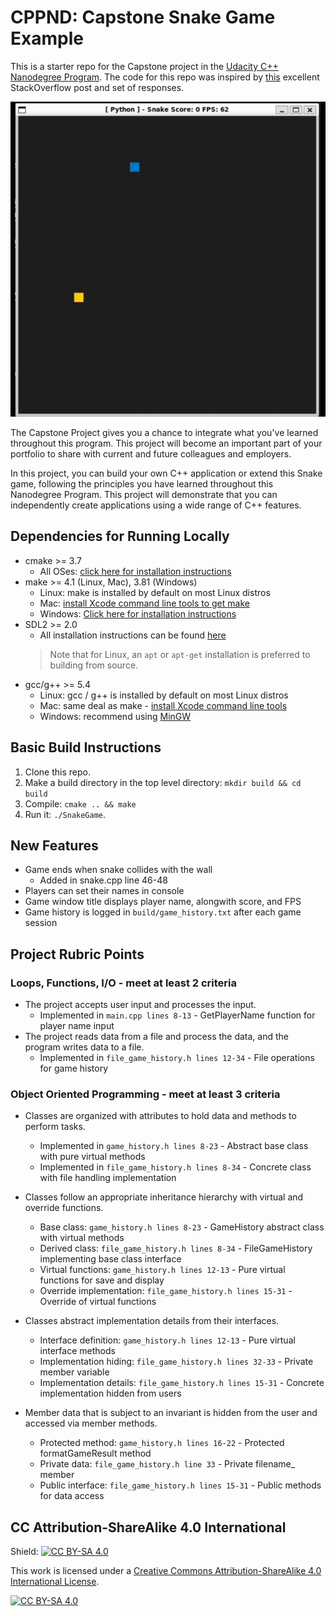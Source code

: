 # CPPND: Capstone Snake Game Example

This is a starter repo for the Capstone project in the [Udacity C++ Nanodegree Program](https://www.udacity.com/course/c-plus-plus-nanodegree--nd213). The code for this repo was inspired by [this](https://codereview.stackexchange.com/questions/212296/snake-game-in-c-with-sdl) excellent StackOverflow post and set of responses.

<img src="snake_game.gif"/>

The Capstone Project gives you a chance to integrate what you've learned throughout this program. This project will become an important part of your portfolio to share with current and future colleagues and employers.

In this project, you can build your own C++ application or extend this Snake game, following the principles you have learned throughout this Nanodegree Program. This project will demonstrate that you can independently create applications using a wide range of C++ features.

## Dependencies for Running Locally
* cmake >= 3.7
  * All OSes: [click here for installation instructions](https://cmake.org/install/)
* make >= 4.1 (Linux, Mac), 3.81 (Windows)
  * Linux: make is installed by default on most Linux distros
  * Mac: [install Xcode command line tools to get make](https://developer.apple.com/xcode/features/)
  * Windows: [Click here for installation instructions](http://gnuwin32.sourceforge.net/packages/make.htm)
* SDL2 >= 2.0
  * All installation instructions can be found [here](https://wiki.libsdl.org/Installation)
  >Note that for Linux, an `apt` or `apt-get` installation is preferred to building from source. 
* gcc/g++ >= 5.4
  * Linux: gcc / g++ is installed by default on most Linux distros
  * Mac: same deal as make - [install Xcode command line tools](https://developer.apple.com/xcode/features/)
  * Windows: recommend using [MinGW](http://www.mingw.org/)

## Basic Build Instructions

1. Clone this repo.
2. Make a build directory in the top level directory: `mkdir build && cd build`
3. Compile: `cmake .. && make`
4. Run it: `./SnakeGame`.

## New Features
* Game ends when snake collides with the wall
  * Added in snake.cpp line 46-48
* Players can set their names in console 
* Game window title displays player name, alongwith score, and FPS
* Game history is logged in `build/game_history.txt` after each game session

## Project Rubric Points
### Loops, Functions, I/O - meet at least 2 criteria
  * The project accepts user input and processes the input.
    * Implemented in `main.cpp lines 8-13` - GetPlayerName function for player name input
  * The project reads data from a file and process the data, and the program writes data to a file.
    * Implemented in `file_game_history.h lines 12-34` - File operations for game history

### Object Oriented Programming - meet at least 3 criteria
  * Classes are organized with attributes to hold data and methods to perform tasks.
    * Implemented in `game_history.h lines 8-23` - Abstract base class with pure virtual methods
    * Implemented in `file_game_history.h lines 8-34` - Concrete class with file handling implementation

  * Classes follow an appropriate inheritance hierarchy with virtual and override functions.
    * Base class: `game_history.h lines 8-23` - GameHistory abstract class with virtual methods
    * Derived class: `file_game_history.h lines 8-34` - FileGameHistory implementing base class interface
    * Virtual functions: `game_history.h lines 12-13` - Pure virtual functions for save and display
    * Override implementation: `file_game_history.h lines 15-31` - Override of virtual functions

  * Classes abstract implementation details from their interfaces.
    * Interface definition: `game_history.h lines 12-13` - Pure virtual interface methods
    * Implementation hiding: `file_game_history.h lines 32-33` - Private member variable
    * Implementation details: `file_game_history.h lines 15-31` - Concrete implementation hidden from users

  * Member data that is subject to an invariant is hidden from the user and accessed via member methods.
    * Protected method: `game_history.h lines 16-22` - Protected formatGameResult method
    * Private data: `file_game_history.h line 33` - Private filename_ member
    * Public interface: `file_game_history.h lines 15-31` - Public methods for data access

## CC Attribution-ShareAlike 4.0 International


Shield: [![CC BY-SA 4.0][cc-by-sa-shield]][cc-by-sa]

This work is licensed under a
[Creative Commons Attribution-ShareAlike 4.0 International License][cc-by-sa].

[![CC BY-SA 4.0][cc-by-sa-image]][cc-by-sa]

[cc-by-sa]: http://creativecommons.org/licenses/by-sa/4.0/
[cc-by-sa-image]: https://licensebuttons.net/l/by-sa/4.0/88x31.png
[cc-by-sa-shield]: https://img.shields.io/badge/License-CC%20BY--SA%204.0-lightgrey.svg
